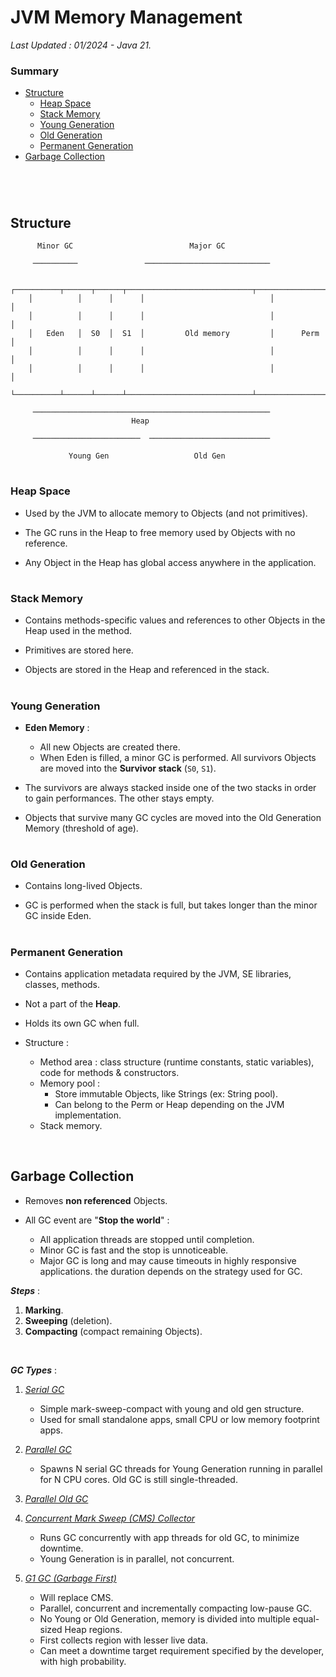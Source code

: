 # JVM Memory Management

*Last Updated : 01/2024 - Java 21.*

### Summary

- [Structure](#structure)
    - [Heap Space](#heap-space)
    - [Stack Memory](#stack-memory)
    - [Young Generation](#young-generation)
    - [Old Generation](#old-generation)
    - [Permanent Generation](#permanent-generation)
- [Garbage Collection](#garbage-collection)

#
<br>

## Structure

```
      Minor GC                          Major GC

     ──────────               ────────────────────────────

    ┌──────────┬──────┬──────┬────────────────────────────┬────────────────┐
    │          │      │      │                            │                │
    │          │      │      │                            │                │
    │   Eden   │  S0  │  S1  │         Old memory         │      Perm      │
    │          │      │      │                            │                │
    │          │      │      │                            │                │
    └──────────┴──────┴──────┴────────────────────────────┴────────────────┘

     ─────────────────────────────────────────────────────
                           Heap

     ────────────────────────  ───────────────────────────

             Young Gen                   Old Gen
```
#
### Heap Space

- Used by the JVM to allocate memory to Objects (and not primitives).

- The GC runs in the Heap to free memory used by Objects with no reference.

- Any Object in the Heap has global access anywhere in the application.

#
### Stack Memory

- Contains methods-specific values and references to other Objects in the Heap used in the method.

- Primitives are stored here.

- Objects are stored in the Heap and referenced in the stack.

#
### Young Generation

- **Eden Memory** :
    - All new Objects are created there.
    - When Eden is filled, a minor GC is performed. All survivors Objects are moved into the **Survivor stack** (`S0`, `S1`).

- The survivors are always stacked inside one of the two stacks in order to gain performances. The other stays empty.

- Objects that survive many GC cycles are moved into the Old Generation Memory (threshold of age).

#
### Old Generation

- Contains long-lived Objects.

- GC is performed when the stack is full, but takes longer than the minor GC inside Eden.

#
### Permanent Generation

- Contains application metadata required by the JVM, SE libraries, classes, methods.
- Not a part of the **Heap**.

- Holds its own GC when full.

- Structure :

    - Method area : class structure (runtime constants, static variables), code for methods & constructors.
    - Memory pool :
        - Store immutable Objects, like Strings (ex: String pool).
        - Can belong to the Perm or Heap depending on the JVM implementation.
    - Stack memory.

<br>

## Garbage Collection

- Removes **non referenced** Objects.

- All GC event are "**Stop the world**" :

    - All application threads are stopped until completion.
    - Minor GC is fast and the stop is unnoticeable.
    - Major GC is long and may cause timeouts in highly responsive applications. the duration depends on the strategy used for GC.

***Steps*** :

1. **Marking**.
2. **Sweeping** (deletion).
3. **Compacting** (compact remaining Objects).

<br>

***GC Types*** :

1. *<u>Serial GC</u>*

    - Simple mark-sweep-compact with young and old gen structure.
    - Used for small standalone apps, small CPU or low memory footprint apps.

2. *<u>Parallel GC</u>*

    - Spawns N serial GC threads for Young Generation running in parallel for N CPU cores. Old GC is still single-threaded.

3. *<u>Parallel Old GC</u>*

4. *<u>Concurrent Mark Sweep (CMS) Collector</u>*

    - Runs GC concurrently with app threads for old GC, to minimize downtime.
    - Young Generation is in parallel, not concurrent.

5. *<u>G1 GC (Garbage First)</u>*

    - Will replace CMS.
    - Parallel, concurrent and incrementally compacting low-pause GC.
    - No Young or Old Generation, memory is divided into multiple equal-sized Heap regions.
    - First collects region with lesser live data.
    - Can meet a downtime target requirement specified by the developer, with high probability.
